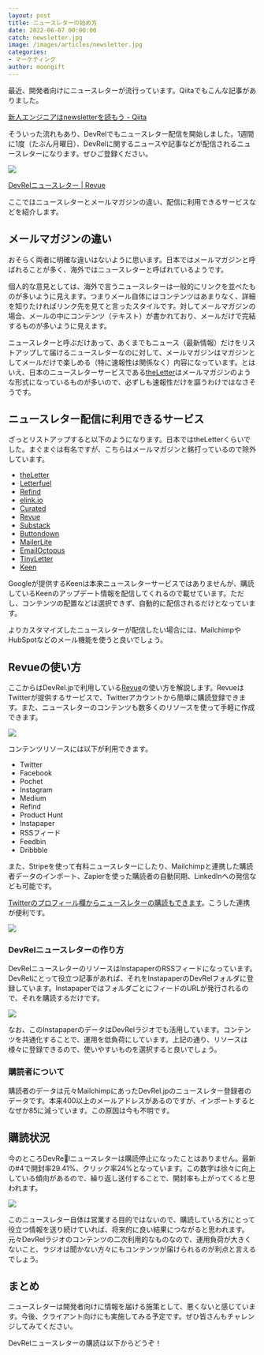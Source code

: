 ```yaml
---
layout: post
title: ニュースレターの始め方
date: 2022-06-07 00:00:00
catch: newsletter.jpg
image: /images/articles/newsletter.jpg
categories:
- マーケティング
author: moongift
---
```


最近、開発者向けにニュースレターが流行っています。Qiitaでもこんな記事がありました。

[新人エンジニアはnewsletterを読もう - Qiita](https://qiita.com/ninomiyt/items/52f221d6eb4314429a3c)

そういった流れもあり、DevRelでもニュースレター配信を開始しました。1週間に1度（たぶん月曜日）、DevRelに関するニュースや記事などが配信されるニュースレターになります。ぜひご登録ください。

![](/images/articles/newsletter-3.jpg)

[DevRelニュースレター \| Revue](https://www.getrevue.co/profile/devreljp)

ここではニュースレターとメールマガジンの違い、配信に利用できるサービスなどを紹介します。

## メールマガジンの違い

おそらく両者に明確な違いはないように思います。日本ではメールマガジンと呼ばれることが多く、海外ではニュースレターと呼ばれているようです。

個人的な意見としては、海外で言うニュースレターは一般的にリンクを並べたものが多いように見えます。つまりメール自体にはコンテンツはあまりなく、詳細を知りたければリンク先を見てと言ったスタイルです。対してメールマガジンの場合、メールの中にコンテンツ（テキスト）が書かれており、メールだけで完結するものが多いように見えます。

ニュースレターと呼ぶだけあって、あくまでもニュース（最新情報）だけをリストアップして届けるニュースレターなのに対して、メールマガジンはマガジンとしてメールだけで楽しめる（特に速報性は関係なく）内容になっています。とはいえ、日本のニュースレターサービスである[theLetter](https://theletter.jp/)はメールマガジンのような形式になっているものが多いので、必ずしも速報性だけを謳うわけではなさそうです。

## ニュースレター配信に利用できるサービス

ざっとリストアップすると以下のようになります。日本ではtheLetterくらいでした。まぐまぐは有名ですが、こちらはメールマガジンと銘打っているので除外しています。

* [theLetter](https://theletter.jp/)
* [Letterfuel](https://letterfuel.com/)
* [Refind](https://refind.com/)
* [elink.io](https://elink.io/)
* [Curated](https://www.curated.co/)
* [Revue](https://www.getrevue.co/)
* [Substack](https://substack.com/)
* [Buttondown](https://buttondown.email/)
* [MailerLite](https://www.mailerlite.com/)
* [EmailOctopus](https://emailoctopus.com/)
* [TinyLetter](https://tinyletter.com/)
* [Keen](https://staykeen.com/landing)

Googleが提供するKeenは本来ニュースレターサービスではありませんが、購読しているKeenのアップデート情報を配信してくれるので載せています。ただし、コンテンツの配置などは選択できず、自動的に配信されるだけとなっています。

よりカスタマイズしたニュースレターが配信したい場合には、MailchimpやHubSpotなどのメール機能を使うと良いでしょう。

## Revueの使い方

ここからはDevRel.jpで利用している[Revue](https://www.getrevue.co/)の使い方を解説します。RevueはTwitterが提供するサービスで、Twitterアカウントから簡単に購読登録できます。また、ニュースレターのコンテンツも数多くのリソースを使って手軽に作成できます。

![](/images/articles/newsletter-4.jpg)

コンテンツリソースには以下が利用できます。

- Twitter
- Facebook
- Pochet
- Instagram
- Medium
- Refind
- Product Hunt
- Instapaper
- RSSフィード
- Feedbin
- Dribbble

また、Stripeを使って有料ニュースレターにしたり、Mailchimpと連携した購読者データのインポート、Zapierを使った購読者の自動同期、LinkedInへの発信なども可能です。

[Twitterのプロフィール欄からニュースレターの購読もできます](https://twitter.com/devreljp)。こうした連携が便利です。

![](/images/articles/newsletter-1-2.jpg)

### DevRelニュースレターの作り方

DevRelニュースレターのリソースはInstapaperのRSSフィードになっています。DevRelにとって役立つ記事があれば、それをInstapaperのDevRelフォルダに登録しています。InstapaperではフォルダごとにフィードのURLが発行されるので、それを購読するだけです。

![](/images/articles/newsletter-5.jpg)

なお、このInstapaperのデータはDevRelラジオでも活用しています。コンテンツを共通化することで、運用を低負荷にしています。上記の通り、リソースは様々に登録できるので、使いやすいものを選択すると良いでしょう。

### 購読者について

購読者のデータは元々MailchimpにあったDevRel.jpのニュースレター登録者のデータです。本来400以上のメールアドレスがあるのですが、インポートするとなぜか85に減っています。この原因は今も不明です。

## 購読状況

今のところDevRelニュースレターは購読停止になったことはありません。最新の#4で開封率29.41%、クリック率24%となっています。この数字は徐々に向上している傾向があるので、繰り返し送付することで、開封率も上がってくると思われます。

![](/images/articles/newsletter-2.jpg)

このニュースレター自体は営業する目的ではないので、購読している方にとって役立つ情報を送り続けていれば、将来的に良い結果につながると思われます。元々DevRelラジオのコンテンツの二次利用的なものなので、運用負荷が大きくないこと、ラジオは聞かない方々にもコンテンツが届けられるのが利点と言えるでしょう。

## まとめ

ニュースレターは開発者向けに情報を届ける施策として、悪くないと感じています。今後、クライアント向けにも実施してみる予定です。ぜひ皆さんもチャレンジしてみてください。

DevRelニュースレターの購読は以下からどうぞ！
